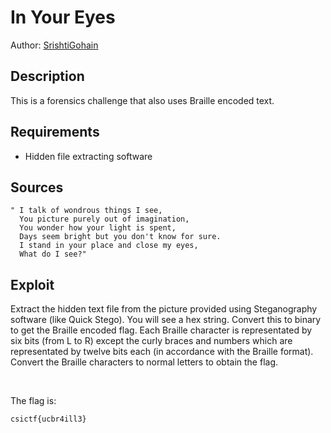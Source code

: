 # In Your Eyes

Author: [SrishtiGohain](https://github.com/SrishtiGohain)

## Description

This is a forensics challenge that also uses Braille encoded text.

## Requirements

- Hidden file extracting software

## Sources

```
" I talk of wondrous things I see,
  You picture purely out of imagination,
  You wonder how your light is spent,
  Days seem bright but you don't know for sure.
  I stand in your place and close my eyes,
  What do I see?"
```

## Exploit

Extract the hidden text file from the picture provided using Steganography software (like Quick Stego). You will see a hex string. Convert this to binary to get the Braille encoded flag.
Each Braille character is representated by six bits (from L to R) except the curly braces and numbers which are representated by twelve bits each (in accordance with the Braille format). Convert the Braille characters to normal letters to obtain the flag.

<br />

The flag is:

```
csictf{ucbr4ill3}
```